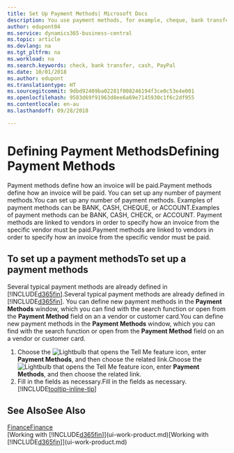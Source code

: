 ```yaml
---
title: Set Up Payment Methods| Microsoft Docs
description: You use payment methods, for example, cheque, bank transfer, cash, or PayPal, to define how an invoice will be paid.
author: edupont04
ms.service: dynamics365-business-central
ms.topic: article
ms.devlang: na
ms.tgt_pltfrm: na
ms.workload: na
ms.search.keywords: check, bank transfer, cash, PayPal
ms.date: 10/01/2018
ms.author: edupont
ms.translationtype: HT
ms.sourcegitcommit: 9dbd92409ba02281f008246194f3ce0c53e4e001
ms.openlocfilehash: 9583d69f91963d8ee6a69e7145930c1f6c2df955
ms.contentlocale: en-au
ms.lasthandoff: 09/28/2018

---
```

# <a name="defining-payment-methods"></a><span data-ttu-id="3de61-103">Defining Payment Methods</span><span class="sxs-lookup"><span data-stu-id="3de61-103">Defining Payment Methods</span></span>
<span data-ttu-id="3de61-104">Payment methods define how an invoice will be paid.</span><span class="sxs-lookup"><span data-stu-id="3de61-104">Payment methods define how an invoice will be paid.</span></span> <span data-ttu-id="3de61-105">You can set up any number of payment methods.</span><span class="sxs-lookup"><span data-stu-id="3de61-105">You can set up any number of payment methods.</span></span> <span data-ttu-id="3de61-106">Examples of payment methods can be BANK, CASH, CHEQUE, or ACCOUNT.</span><span class="sxs-lookup"><span data-stu-id="3de61-106">Examples of payment methods can be BANK, CASH, CHECK, or ACCOUNT.</span></span>
<span data-ttu-id="3de61-107">Payment methods are linked to vendors in order to specify how an invoice from the specific vendor must be paid.</span><span class="sxs-lookup"><span data-stu-id="3de61-107">Payment methods are linked to vendors in order to specify how an invoice from the specific vendor must be paid.</span></span>

## <a name="to-set-up-a-payment-methods"></a><span data-ttu-id="3de61-108">To set up a payment methods</span><span class="sxs-lookup"><span data-stu-id="3de61-108">To set up a payment methods</span></span>
<span data-ttu-id="3de61-109">Several typical payment methods are already defined in [!INCLUDE[d365fin](includes/d365fin_md.md)].</span><span class="sxs-lookup"><span data-stu-id="3de61-109">Several typical payment methods are already defined in [!INCLUDE[d365fin](includes/d365fin_md.md)].</span></span> <span data-ttu-id="3de61-110">You can define new payment methods in the **Payment Methods** window, which you can find with the search function or open from the **Payment Method** field on an a vendor or customer card.</span><span class="sxs-lookup"><span data-stu-id="3de61-110">You can define new payment methods in the **Payment Methods** window, which you can find with the search function or open from the **Payment Method** field on an a vendor or customer card.</span></span>
1. <span data-ttu-id="3de61-111">Choose the ![Lightbulb that opens the Tell Me feature](media/ui-search/search_small.png "Tell me what you want to do") icon, enter **Payment Methods**, and then choose the related link.</span><span class="sxs-lookup"><span data-stu-id="3de61-111">Choose the ![Lightbulb that opens the Tell Me feature](media/ui-search/search_small.png "Tell me what you want to do") icon, enter **Payment Methods**, and then choose the related link.</span></span>
2. <span data-ttu-id="3de61-112">Fill in the fields as necessary.</span><span class="sxs-lookup"><span data-stu-id="3de61-112">Fill in the fields as necessary.</span></span> [!INCLUDE[tooltip-inline-tip](includes/tooltip-inline-tip_md.md)]

## <a name="see-also"></a><span data-ttu-id="3de61-113">See Also</span><span class="sxs-lookup"><span data-stu-id="3de61-113">See Also</span></span>
[<span data-ttu-id="3de61-114">Finance</span><span class="sxs-lookup"><span data-stu-id="3de61-114">Finance</span></span>](finance.md)  
<span data-ttu-id="3de61-115">[Working with [!INCLUDE[d365fin](includes/d365fin_md.md)]](ui-work-product.md)</span><span class="sxs-lookup"><span data-stu-id="3de61-115">[Working with [!INCLUDE[d365fin](includes/d365fin_md.md)]](ui-work-product.md)</span></span>  

